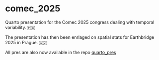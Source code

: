 # comec_2025
Quarto presentation for the Comec 2025 congress dealing with temporal variability. 🇭🇺

The presentation has then been enrlaged on spatial stats for Earthbridge 2025 in Prague. 🇨🇿

All pres are also now available in the repo [quarto_pres](https://github.com/ducciorocchini/quarto_pres)
